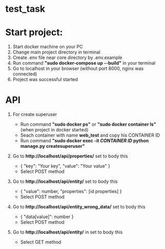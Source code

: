 # test_task

# Start project:
  1) Start docker machine on your PC
  2) Change main project directory in terminal
  3) Create .env file near core directory by .env.example 
  4) Run command **"sudo docker-compose up --build"** in your terminal
  5) Go to localhost in your browser (without port 8000, nginx was connected)
  6) Project was successful started

# API
  1) For create superuser 
     - Run command **"sudo docker ps"** or **"sudo docker container ls"**(when project in docker started)
     - Seach container with name **web_test** and copy his CONTAINER ID
     - Run command **"sudo docker exec -it *CONTAINER ID* python manage.py createsuperuser"**

  2) Go to **http://localhost/api/properties/** set to body this
     - {
        "key": "Your key",
        "value": "Your value"
      }
     - Select POST method
     
  3) Go to **http://localhost/api/entity/** set to body this
     - {
        "value": number,
        "properties": [id properties]
      }
     - Select POST method
     
  3) Go to **http://localhost/api/entity_wrong_data/** set to body this
     - {
        "data[value]": number
      }
     - Select POST method

  4) Go to **http://localhost/api/entity/** in set to body this
     - Select GET method
